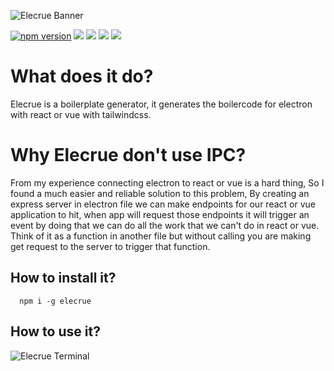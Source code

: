![Elecrue Banner](https://user-images.githubusercontent.com/44239968/133919975-a0fe079f-4057-4cb6-bd48-80668fa59bfa.png)


[![npm version](https://badge.fury.io/js/elecrue.svg)](https://badge.fury.io/js/elecrue)
<img src="https://img.shields.io/badge/Electron-2B2E3A?style=for-the-badge&logo=electron&logoColor=9FEAF9"/>
<img src="https://img.shields.io/badge/Vue.js-35495E?style=for-the-badge&logo=vuedotjs&logoColor=4FC08D"/>
<img src="https://img.shields.io/badge/Tailwind_CSS-38B2AC?style=for-the-badge&logo=tailwind-css&logoColor=white"/>
<img src="https://img.shields.io/badge/React-20232A?style=for-the-badge&logo=react&logoColor=61DAFB"/>

# What does it do?
Elecrue is a boilerplate generator, it generates the boilercode for electron with react or vue with tailwindcss.

# Why Elecrue don't use IPC?
From my experience connecting electron to react or vue is a hard thing, So I found a much easier and reliable solution to this problem, By creating an express server in electron file we can make endpoints for our react or vue application to hit, when app will request those endpoints it will trigger an event by doing that we can do all the work that we can't do in react or vue. Think of it as a function in another file but without calling you are making get request to the server to trigger that function.

## How to install it?
```
  npm i -g elecrue
```
## How to use it?
![Elecrue Terminal](https://user-images.githubusercontent.com/63385587/132942925-bbd9a3db-63c9-4cd3-be4b-45ab6a9749ef.png)
